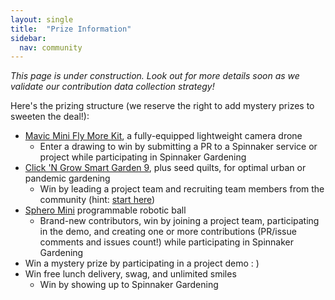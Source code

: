 ```yaml
---
layout: single
title:  "Prize Information"
sidebar:
  nav: community
---
```

_This page is under construction. Look out for more details soon as we validate our contribution data collection strategy!_

Here's the prizing structure (we reserve the right to add mystery prizes to sweeten the deal!):
  - [Mavic Mini Fly More Kit](https://store.dji.com/product/mavic-mini?vid=84651), a fully-equipped lightweight camera drone
    - Enter a drawing to win by submitting a PR to a Spinnaker service or project while participating in Spinnaker Gardening
  - [Click 'N Grow Smart Garden 9](https://www.clickandgrow.com/products/the-smart-garden-9), plus seed quilts, for optimal urban or pandemic gardening
    - Win by leading a project team and recruiting team members from the community (hint: [start here](https://github.com/spinnaker-hackathon/gardening/wiki/Project-Ideas))
  - [Sphero Mini](https://www.sphero.com/sphero-mini) programmable robotic ball
    - Brand-new contributors, win by joining a project team, participating in the demo, and creating one or more contributions (PR/issue comments and issues count!) while participating in Spinnaker Gardening
  - Win a mystery prize by participating in a project demo : )
  - Win free lunch delivery, swag, and unlimited smiles
    - Win by showing up to Spinnaker Gardening
